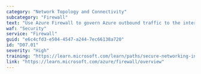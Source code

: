 ```yaml
---
category: "Network Topology and Connectivity"
subcategory: "Firewall"
text: "Use Azure Firewall to govern Azure outbound traffic to the internet, non-HTTP/S inbound connections, and East/West traffic filtering (if the organization requires it)."
waf: "Security"
service: "Firewall"
guid: "e6c4cfd3-e504-4547-a244-7ec66138a720"
id: "D07.01"
severity: "High"
training: "https://learn.microsoft.com/learn/paths/secure-networking-infrastructure/"
link: "https://learn.microsoft.com/azure/firewall/overview"
---
```

